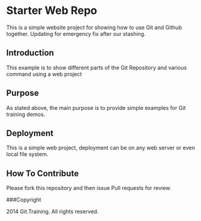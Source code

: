 # Starter Web Repo

This is a simple website project for showing how to use Git and Github together. Updating for emergency fix after our stashing.

## Introduction
This example is to show different parts of the Git Repository and various command using a web project

## Purpose

As stated above, the main purpose is to provide simple examples for Git training demos.

## Deployment

This is a simple web project, deployment can be on any web server or even local file system.

## How To Contribute

Please fork this repository and then issue Pull requests for review. 

###Copyright

2014 Git.Training. All rights reserved.